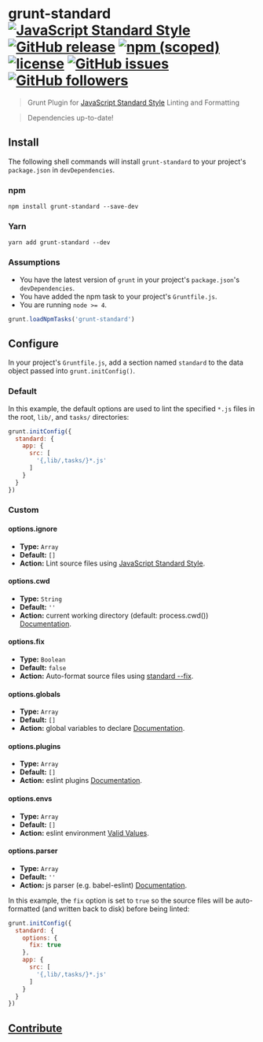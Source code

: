 # grunt-standard [![JavaScript Standard Style](https://img.shields.io/badge/code%20style-standard-brightgreen.svg)](http://standardjs.com/) [![GitHub release](https://img.shields.io/github/release/EasyAsABC123/grunt-standard.svg)](https://github.com/EasyAsABC123/grunt-standard/releases) [![npm (scoped)](https://img.shields.io/npm/v/grunt-standard.svg)](https://www.npmjs.com/package/grunt-standard) [![license](https://img.shields.io/badge/license-MIT-blue.svg)](https://github.com/EasyAsABC123/grunt-standard/blob/master/LICENSE) [![GitHub issues](https://img.shields.io/github/issues/EasyAsABC123/grunt-standard.svg)](https://github.com/EasyAsABC123/grunt-standard/issues) [![GitHub followers](https://img.shields.io/github/followers/EasyAsABC123.svg?style=social&label=Follow)](https://github.com/EasyAsABC123)

> Grunt Plugin for [JavaScript Standard Style](https://github.com/feross/standard) Linting and Formatting

> Dependencies up-to-date!

## Install

The following shell commands will install `grunt-standard` to your project's `package.json` in `devDependencies`.

### npm
```shell
npm install grunt-standard --save-dev
```

### Yarn
```shell
yarn add grunt-standard --dev
```

### Assumptions

- You have the latest version of `grunt` in your project's `package.json`'s `devDependencies`.
- You have added the npm task to your project's `Gruntfile.js`.
- You are running `node >= 4`.

```javascript
grunt.loadNpmTasks('grunt-standard')
```

## Configure

In your project's `Gruntfile.js`, add a section named `standard` to the data object passed into `grunt.initConfig()`.

### Default

In this example, the default options are used to lint the specified `*.js` files in the root, `lib/`, and `tasks/` directories:

```javascript
grunt.initConfig({
  standard: {
    app: {
      src: [
        '{,lib/,tasks/}*.js'
      ]
    }
  }
})
```

### Custom

#### options.ignore

- **Type:** `Array`
- **Default:** `[]`
- **Action:** Lint source files using [JavaScript Standard Style](https://github.com/feross/standard#standardlintfilesfiles-opts-callback).

#### options.cwd

- **Type:** `String`
- **Default:** `''`
- **Action:** current working directory (default: process.cwd()) [Documentation](https://github.com/feross/standard#standardlintfilesfiles-opts-callback).

#### options.fix

- **Type:** `Boolean`
- **Default:** `false`
- **Action:** Auto-format source files using [standard --fix](https://github.com/feross/standard#is-there-an-automatic-formatter).

#### options.globals

- **Type:** `Array`
- **Default:** `[]`
- **Action:** global variables to declare [Documentation](https://github.com/feross/standard#standardlintfilesfiles-opts-callback).

#### options.plugins

- **Type:** `Array`
- **Default:** `[]`
- **Action:** eslint plugins [Documentation](https://github.com/feross/standard#standardlintfilesfiles-opts-callback).

#### options.envs

- **Type:** `Array`
- **Default:** `[]`
- **Action:** eslint environment [Valid Values](https://github.com/sindresorhus/globals/blob/master/globals.json).

#### options.parser

- **Type:** `Array`
- **Default:** `''`
- **Action:** js parser (e.g. babel-eslint) [Documentation](https://github.com/feross/standard#standardlintfilesfiles-opts-callback).

In this example, the `fix` option is set to `true` so the source files will be auto-formatted (and written back to disk) before being linted:

```javascript
grunt.initConfig({
  standard: {
    options: {
      fix: true
    },
    app: {
      src: [
        '{,lib/,tasks/}*.js'
      ]
    }
  }
})
```

## [Contribute](CONTRIBUTE.md)
